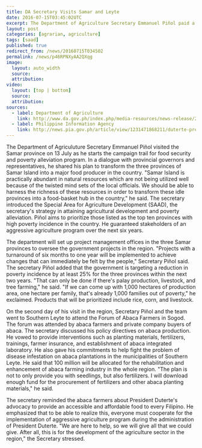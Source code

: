 ```yaml
---
title: DA Secretary Visits Samar and Leyte
date: 2016-07-15T03:45:02UTC
excerpt: The Department of Agriculture Secretary Emmanuel Piñol paid a visit to the Samar Island on 13 July to campaign for food and security and poverty alleviation program of the Duterte administration.
layout: post
categories: [agrarian, agriculture]
tags: [saad]
published: true
redirect_from: /news/20160715T034502
permalink: /news/p46RPNXyAA2QXqg
image:
  layout: auto_width
  source: 
  attribution: 
video:
  layout: [top | bottom]
  source: 
  attribution: 
sources:
  - label: Department of Agriculture
    link: http://www.da.gov.ph/index.php/media-resources/news-release/2016-news-release/7976-aggie-dept-pushes-for-poverty-alleviation-agenda
  - label: Philippine Information Agency
    link: http://news.pia.gov.ph/article/view/1231471868211/duterte-presidency-pushes-for-aggressive-agri-program
---
```


The Department of Agriculuture Secretary Emmanuel Piñol visited the Samar province on 13 July as he starts the campaign trail for food security and poverty alleviation program. In a dialogue with provincial governors and representatives, he shared his plan to transform the three provinces of Samar Island into a major food producer in the country. "Samar Island is practically abundant in natural resources which are not being utilized well because of the twisted mind sets of the local officials. We should be able to harness the richness of these resources in order to transform these idle provinces into a food-basket hub in the country," he said. The secretary introduced the Special Area for Agriculture Development (SAAD), the secretary's strategy in attaining agricultural development and poverty alleviation. Piñol aims to prioritize those listed as the top ten provinces with high poverty incidence in the country. He guaranteed stakeholders of an aggressive agriculture program over the next six years.

The department will set up project management offices in the three Samar provinces to oversee the government projects in the region.
"Projects with a turnaround of six months to one year will be implemented to achieve changes that can immediately be felt by the people," Secretary Piñol said.
The secretary Piñol added that the government is targeting a reduction in poverty incidence by at least 25% for the three provinces within the next two years.
"That can only be done if there's palay production, livestock, and tree farming," he said.
"If we can come up with 1,000 hectares of production area, one hectare per family, that's already 1,000 families out of poverty," he exclaimed.
Products that will be prioritized include rice, corn, and livestock.

On the second day of his visit in the region, Secretary Piñol and the team went to Southern Leyte to attend the Forum of Abaca Farmers in Sogod.
The forum was attended by abaca farmers and private company buyers of abaca.
The secretary discussed his policy directives on abaca production.
He vowed to provide interventions such as planting materials, fertilizers, trainings, farmer insurance, and establishment of abaca integrated laboratory.
He also gave his commitments to help fight the problem of disease infestation on abaca plantations in the municipalities of Southern Leyte.
He said that 100 million will be allocated for the rehabilitation and enhancement of abaca farming industry in the whole region.
"The plan is not to only provide you with seedlings, but also fertilizers. I will download enough fund for the procurement of fertilizers and other abaca planting materials," he said.

The secretary reminded the abaca farmers about President Duterte's advocacy to provide an accessible and affordable food to every Filipino.
He emphasized that to be able to realize this, everyone must cooperate for the implementation of aggressive agriculture program during the administration of President Duterte.
"We are here to help, so we will give all that we could give. After all, this is for the development of the agriculture sector in the region," the Secretary stressed.


